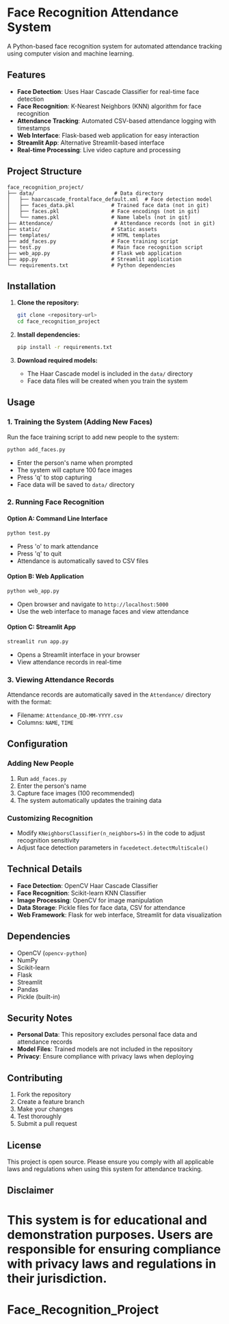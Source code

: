 
# Face Recognition Attendance System

A Python-based face recognition system for automated attendance tracking using computer vision and machine learning.

## Features

- **Face Detection**: Uses Haar Cascade Classifier for real-time face detection
- **Face Recognition**: K-Nearest Neighbors (KNN) algorithm for face recognition
- **Attendance Tracking**: Automated CSV-based attendance logging with timestamps
- **Web Interface**: Flask-based web application for easy interaction
- **Streamlit App**: Alternative Streamlit-based interface
- **Real-time Processing**: Live video capture and processing

## Project Structure

```
face_recognition_project/
├── data/                          # Data directory
│   ├── haarcascade_frontalface_default.xml  # Face detection model
│   ├── faces_data.pkl            # Trained face data (not in git)
│   ├── faces.pkl                 # Face encodings (not in git)
│   └── names.pkl                 # Name labels (not in git)
├── Attendance/                    # Attendance records (not in git)
├── static/                       # Static assets
├── templates/                    # HTML templates
├── add_faces.py                  # Face training script
├── test.py                       # Main face recognition script
├── web_app.py                    # Flask web application
├── app.py                        # Streamlit application
└── requirements.txt              # Python dependencies
```

## Installation

1. **Clone the repository:**
   ```bash
   git clone <repository-url>
   cd face_recognition_project
   ```

2. **Install dependencies:**
   ```bash
   pip install -r requirements.txt
   ```

3. **Download required models:**
   - The Haar Cascade model is included in the `data/` directory
   - Face data files will be created when you train the system

## Usage

### 1. Training the System (Adding New Faces)

Run the face training script to add new people to the system:

```bash
python add_faces.py
```

- Enter the person's name when prompted
- The system will capture 100 face images
- Press 'q' to stop capturing
- Face data will be saved to `data/` directory

### 2. Running Face Recognition

#### Option A: Command Line Interface
```bash
python test.py
```

- Press 'o' to mark attendance
- Press 'q' to quit
- Attendance is automatically saved to CSV files

#### Option B: Web Application
```bash
python web_app.py
```

- Open browser and navigate to `http://localhost:5000`
- Use the web interface to manage faces and view attendance

#### Option C: Streamlit App
```bash
streamlit run app.py
```

- Opens a Streamlit interface in your browser
- View attendance records in real-time

### 3. Viewing Attendance Records

Attendance records are automatically saved in the `Attendance/` directory with the format:
- Filename: `Attendance_DD-MM-YYYY.csv`
- Columns: `NAME`, `TIME`

## Configuration

### Adding New People
1. Run `add_faces.py`
2. Enter the person's name
3. Capture face images (100 recommended)
4. The system automatically updates the training data

### Customizing Recognition
- Modify `KNeighborsClassifier(n_neighbors=5)` in the code to adjust recognition sensitivity
- Adjust face detection parameters in `facedetect.detectMultiScale()`

## Technical Details

- **Face Detection**: OpenCV Haar Cascade Classifier
- **Face Recognition**: Scikit-learn KNN Classifier
- **Image Processing**: OpenCV for image manipulation
- **Data Storage**: Pickle files for face data, CSV for attendance
- **Web Framework**: Flask for web interface, Streamlit for data visualization

## Dependencies

- OpenCV (`opencv-python`)
- NumPy
- Scikit-learn
- Flask
- Streamlit
- Pandas
- Pickle (built-in)

## Security Notes

- **Personal Data**: This repository excludes personal face data and attendance records
- **Model Files**: Trained models are not included in the repository
- **Privacy**: Ensure compliance with privacy laws when deploying

## Contributing

1. Fork the repository
2. Create a feature branch
3. Make your changes
4. Test thoroughly
5. Submit a pull request

## License

This project is open source. Please ensure you comply with all applicable laws and regulations when using this system for attendance tracking.

## Disclaimer

This system is for educational and demonstration purposes. Users are responsible for ensuring compliance with privacy laws and regulations in their jurisdiction.
=======
# Face_Recognition_Project

